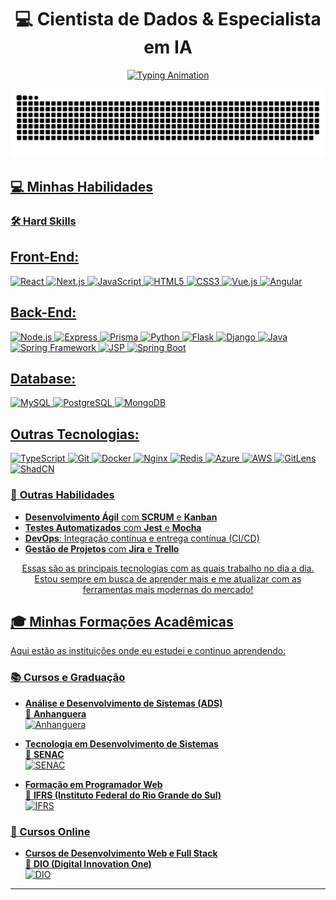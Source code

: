 <h1 align="center">💻 Cientista de Dados & Especialista em IA</h1>

<p align="center">
  <!-- Typing SVG by DenverCoder1 - https://github.com/DenverCoder1/readme-typing-svg -->
  <a href="https://github.com/DenverCoder1/readme-typing-svg">
    <img src="https://readme-typing-svg.demolab.com/?lines=Full%20Stack%20Developer%20%7C%20Building%20Web%20Applications;Experienced%20Frontend%20and%20Backend%20Developer;%20JavaScript%20%2F%20Node.js%20%2F%20React&font=Roboto%20Mono&center=true&width=650&height=45&color=4CAF50&vCenter=true&pause=1000&size=22&effect=typing&speed=50&delim=%20" alt="Typing Animation" />
<p align="center">
  <img src="https://raw.githubusercontent.com/platane/snk/output/github-contribution-grid-snake.svg" alt="React Code Animation"/>
</p>

## 💻 Minhas Habilidades

### 🛠️ **Hard Skills**
<h2>Front-End:</h2>
<div>
  <img src="https://img.shields.io/badge/-React-61DAFB?style=flat&logo=react&logoColor=white" alt="React" width="120" height="42" />
  <img src="https://img.shields.io/badge/-Next.js-000000?style=flat&logo=next.js&logoColor=white" alt="Next.js" width="120" height="42" />
  <img src="https://img.shields.io/badge/-JavaScript-F7DF1E?style=flat&logo=javascript&logoColor=black" alt="JavaScript" width="120" height="42" />
  <img src="https://img.shields.io/badge/-HTML5-E34F26?style=flat&logo=html5&logoColor=white" alt="HTML5" width="120" height="42" />
  <img src="https://img.shields.io/badge/-CSS3-1572B6?style=flat&logo=css3&logoColor=white" alt="CSS3" width="120" height="42" />
  <img src="https://img.shields.io/badge/-Vue.js-4FC08D?style=flat&logo=vue.js&logoColor=white" alt="Vue.js" width="120" height="42" />
  <img src="https://img.shields.io/badge/-Angular-DD0031?style=flat&logo=angular&logoColor=white" alt="Angular" width="120" height="42" />
</div>

<h2>Back-End:</h2>
<div>
  <img src="https://img.shields.io/badge/-Node.js-339933?style=flat&logo=node.js&logoColor=white" alt="Node.js" width="120" height="42" />
  <img src="https://img.shields.io/badge/-Express-000000?style=flat&logo=express&logoColor=white" alt="Express" width="120" height="42" />
  <img src="https://img.shields.io/badge/-Prisma-2D3748?style=flat&logo=prisma&logoColor=white" alt="Prisma" width="120" height="42" />
  <img src="https://img.shields.io/badge/-Python-3776AB?style=flat&logo=python&logoColor=white" alt="Python" width="120" height="42" />
  <img src="https://img.shields.io/badge/-Flask-000000?style=flat&logo=flask&logoColor=white" alt="Flask" width="120" height="42" />
  <img src="https://img.shields.io/badge/-Django-092D45?style=flat&logo=django&logoColor=white" alt="Django" width="120" height="42" />
  <img src="https://img.shields.io/badge/-Java-007396?style=flat&logo=java&logoColor=white" alt="Java" width="120" height="42" />
  <img src="https://img.shields.io/badge/-Spring-6DB33F?style=flat&logo=spring&logoColor=white" alt="Spring Framework" width="120" height="42" />
  <img src="https://img.shields.io/badge/-JSP-2C6DBA?style=flat&logo=apachetomcat&logoColor=white" alt="JSP" width="120" height="42" />
  <img src="https://img.shields.io/badge/-Spring%20Boot-6DB33F?style=flat&logo=springboot&logoColor=white" alt="Spring Boot" width="120" height="42" />
</div>

<h2>Database:</h2>
<div>
  <img src="https://img.shields.io/badge/-MySQL-4479A1?style=flat&logo=mysql&logoColor=white" alt="MySQL" width="120" height="42" />
  <img src="https://img.shields.io/badge/-PostgreSQL-4169E1?style=flat&logo=postgresql&logoColor=white" alt="PostgreSQL" width="120" height="42" />
  <img src="https://img.shields.io/badge/-MongoDB-47A248?style=flat&logo=mongodb&logoColor=white" alt="MongoDB" width="120" height="42" />
</div>

<h2>Outras Tecnologias:</h2>
<div>
  <img src="https://img.shields.io/badge/-TypeScript-3178C6?style=flat&logo=typescript&logoColor=white" alt="TypeScript" width="120" height="42" />
  <img src="https://img.shields.io/badge/-Git-F05032?style=flat&logo=git&logoColor=white" alt="Git" width="120" height="42" />
  <img src="https://img.shields.io/badge/-Docker-2496ED?style=flat&logo=docker&logoColor=white" alt="Docker" width="120" height="42" />
  <img src="https://img.shields.io/badge/-Nginx-009639?style=flat&logo=nginx&logoColor=white" alt="Nginx" width="120" height="42" />
  <img src="https://img.shields.io/badge/-Redis-D83B19?style=flat&logo=redis&logoColor=white" alt="Redis" width="120" height="42" />
  <img src="https://img.shields.io/badge/-Azure-0078D4?style=flat&logo=microsoft-azure&logoColor=white" alt="Azure" width="120" height="42" />
  <img src="https://img.shields.io/badge/-AWS-232F3E?style=flat&logo=amazonaws&logoColor=white" alt="AWS" width="120" height="42" />
  <img src="https://img.shields.io/badge/-GitLens-2A2A2A?style=flat&logo=gitlens&logoColor=white" alt="GitLens" width="120" height="42" />
  <img src="https://img.shields.io/badge/-ShadCN-1F1F1F?style=flat&logo=shadcn&logoColor=white" alt="ShadCN" width="120" height="42" />
</div>

### 🚀 **Outras Habilidades**
- **Desenvolvimento Ágil** com **SCRUM** e **Kanban**
- **Testes Automatizados** com **Jest** e **Mocha**
- **DevOps**: Integração contínua e entrega contínua (CI/CD)
- **Gestão de Projetos** com **Jira** e **Trello**


<p align="center">
  Essas são as principais tecnologias com as quais trabalho no dia a dia. Estou sempre em busca de aprender mais e me atualizar com as ferramentas mais modernas do mercado!
</p>

## 🎓 Minhas Formações Acadêmicas

Aqui estão as instituições onde eu estudei e continuo aprendendo:

### 📚 Cursos e Graduação

- **Análise e Desenvolvimento de Sistemas (ADS)**  
  📍 **Anhanguera**  
  ![Anhanguera](https://portalinstitucional-assets.azureedge.net/strapi/assets/Logo_Anhanguera_Horizontal_170x60px_1_d985ea5183.svg)  

- **Tecnologia em Desenvolvimento de Sistemas**  
  📍 **SENAC**  
  ![SENAC](https://www.ead.senac.br/public/assets/img/logo.png)  

- **Formação em Programador Web**  
  📍 **IFRS (Instituto Federal do Rio Grande do Sul)**  
  <img src="https://moodle.ifrs.edu.br/pluginfile.php/1/theme_academi/logo/1724788800/Logo_04.png" alt="IFRS" width="150" height="auto"/>

### 📖 Cursos Online

- **Cursos de Desenvolvimento Web e Full Stack**  
  📍 **DIO (Digital Innovation One)**  
  <img src="https://encrypted-tbn0.gstatic.com/images?q=tbn:ANd9GcRZMXkX2MglNXKTnjGnjKrvVu-qPnPB58gAppU1T4XWO3FyBEZMnooLEBjKbKGPXEqUlEM&usqp=CAU" alt="DIO" width="150" height="auto"/>

---
